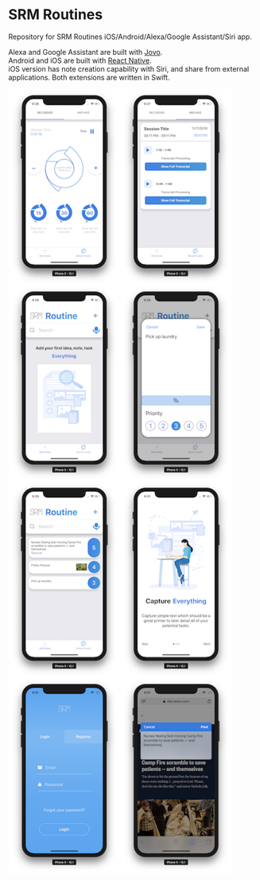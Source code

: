 # SRM Routines

Repository for SRM Routines iOS/Android/Alexa/Google Assistant/Siri app.

Alexa and Google Assistant are built with [Jovo](https://github.com/jovotech/jovo-framework-nodejs).  
Android and iOS are built with [React Native](https://github.com/facebook/react-native).  
iOS version has note creation capability with Siri, and share from external applications. Both extensions are written in Swift.

<img align="left" width="225" height="395" src="https://github.com/BronxBombers/Simpacta-Notes/blob/master/Mobile/Screenshots/Screen%20Shot%202018-11-11%20at%209.26.48%20PM.png">
<img align="left" width="225" height="395" src="https://github.com/BronxBombers/Simpacta-Notes/blob/master/Mobile/Screenshots/Screen%20Shot%202018-11-11%20at%209.27.43%20PM.png">
<img align="left" width="225" height="395" src="https://github.com/BronxBombers/Simpacta-Notes/blob/master/Mobile/Screenshots/Screen%20Shot%202018-11-11%20at%209.28.09%20PM.png">
<img align="left" width="225" height="395" src="https://github.com/BronxBombers/Simpacta-Notes/blob/master/Mobile/Screenshots/Screen%20Shot%202018-11-11%20at%209.28.29%20PM.png">
<img align="left" width="225" height="395" src="https://github.com/BronxBombers/Simpacta-Notes/blob/master/Mobile/Screenshots/Screen%20Shot%202018-11-11%20at%209.29.44%20PM.png">
<img align="left" width="225" height="395" src="https://github.com/BronxBombers/Simpacta-Notes/blob/master/Mobile/Screenshots/Screen%20Shot%202018-11-11%20at%209.31.03%20PM.png">
<img align="left" width="225" height="395" src="https://github.com/BronxBombers/Simpacta-Notes/blob/master/Mobile/Screenshots/Screen%20Shot%202018-11-11%20at%209.31.12%20PM.png">
<img align="left" width="225" height="395" src="https://github.com/BronxBombers/Simpacta-Notes/blob/master/Mobile/Screenshots/Screen%20Shot%202018-11-11%20at%209.31.41%20PM.png">
